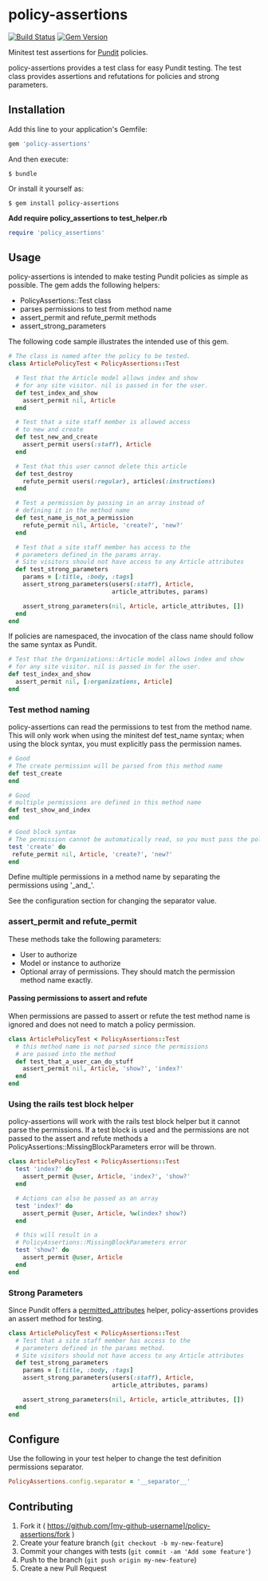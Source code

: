 # policy-assertions
[![Build Status](https://circleci.com/gh/ProctorU/policy-assertions.svg?style=shield&circle-token=7084a829c9e63b415f59e627d9e4ee90db7d2afa)](https://circleci.com/gh/ProctorU/policy-assertions) [![Gem Version](https://badge.fury.io/rb/policy-assertions.svg)](https://badge.fury.io/rb/policy-assertions)

Minitest test assertions for [Pundit](https://github.com/elabs/pundit) policies.

policy-assertions provides a test class for easy Pundit testing. The test class provides assertions and refutations for policies and strong parameters.

## Installation

Add this line to your application's Gemfile:

```ruby
gem 'policy-assertions'
```

And then execute:

    $ bundle

Or install it yourself as:

    $ gem install policy-assertions

**Add require policy\_assertions to test\_helper.rb**

```ruby
require 'policy_assertions'
```

## Usage

policy-assertions is intended to make testing Pundit policies as simple as possible. The gem adds the following helpers:

- PolicyAssertions::Test class
- parses permissions to test from method name
- assert\_permit and refute\_permit methods
- assert\_strong\_parameters

The following code sample illustrates the intended use of this gem.

```ruby
# The class is named after the policy to be tested.
class ArticlePolicyTest < PolicyAssertions::Test

  # Test that the Article model allows index and show
  # for any site visitor. nil is passed in for the user.
  def test_index_and_show
    assert_permit nil, Article
  end

  # Test that a site staff member is allowed access
  # to new and create
  def test_new_and_create
    assert_permit users(:staff), Article
  end

  # Test that this user cannot delete this article
  def test_destroy
    refute_permit users(:regular), articles(:instructions)
  end

  # Test a permission by passing in an array instead of
  # defining it in the method name
  def test_name_is_not_a_permission
    refute_permit nil, Article, 'create?', 'new?'
  end

  # Test that a site staff member has access to the
  # parameters defined in the params array.
  # Site visitors should not have access to any Article attributes
  def test_strong_parameters
    params = [:title, :body, :tags]
    assert_strong_parameters(users(:staff), Article,
                             article_attributes, params)

    assert_strong_parameters(nil, Article, article_attributes, [])
  end
end
```

If policies are namespaced, the invocation of the class name should follow the same syntax as Pundit.

```ruby
# Test that the Organizations::Article model allows index and show
# for any site visitor. nil is passed in for the user.
def test_index_and_show
  assert_permit nil, [:organizations, Article]
end

```
### Test method naming
policy-assertions can read the permissions to test from the method name. This will only work when using the minitest def test_name syntax; when using the block syntax, you must explicitly pass the permission names.

```ruby
# Good
# The create permission will be parsed from this method name
def test_create
end

# Good
# multiple permissions are defined in this method name
def test_show_and_index
end

# Good block syntax
# The permission cannot be automatically read, so you must pass the policy names directly.
test 'create' do
 refute_permit nil, Article, 'create?', 'new?'
end
```
Define multiple permissions in a method name by separating the permissions using '\_and\_'.

See the configuration section for changing the separator value.

### assert\_permit and refute\_permit
These methods take the following parameters:

- User to authorize
- Model or instance to authorize
- Optional array of permissions. They should match the permission method name exactly.

#### Passing permissions to assert and refute
When permissions are passed to assert or refute the test method name is ignored and does not need to match a policy permission.

```ruby
class ArticlePolicyTest < PolicyAssertions::Test
  # this method name is not parsed since the permissions
  # are passed into the method
  def test_that_a_user_can_do_stuff
    assert_permit nil, Article, 'show?', 'index?'
  end
end
```

### Using the rails test block helper
policy-assertions will work with the rails test block helper but it cannot parse the permissions. If a test block is used and the permissions are not passed to the assert and refute methods a PolicyAssertions::MissingBlockParameters error will be thrown.

```ruby
class ArticlePolicyTest < PolicyAssertions::Test
  test 'index?' do
    assert_permit @user, Article, 'index?', 'show?'
  end

  # Actions can also be passed as an array
  test 'index?' do
    assert_permit @user, Article, %w(index? show?)
  end

  # this will result in a
  # PolicyAssertions::MissingBlockParameters error
  test 'show?' do
    assert_permit @user, Article
  end
end
```

### Strong Parameters
Since Pundit offers a [permitted_attributes](https://github.com/elabs/pundit#strong-parameters) helper, policy-assertions provides an assert method for testing.

```ruby
class ArticlePolicyTest < PolicyAssertions::Test
  # Test that a site staff member has access to the
  # parameters defined in the params method.
  # Site visitors should not have access to any Article attributes
  def test_strong_parameters
    params = [:title, :body, :tags]
    assert_strong_parameters(users(:staff), Article,
                             article_attributes, params)

    assert_strong_parameters(nil, Article, article_attributes, [])
  end
end
```
## Configure
Use the following in your test helper to change the test definition permissions separator.

```ruby
PolicyAssertions.config.separator = '__separator__'
```

## Contributing

1. Fork it ( https://github.com/[my-github-username]/policy-assertions/fork )
2. Create your feature branch (`git checkout -b my-new-feature`)
3. Commit your changes with tests (`git commit -am 'Add some feature'`)
4. Push to the branch (`git push origin my-new-feature`)
5. Create a new Pull Request
